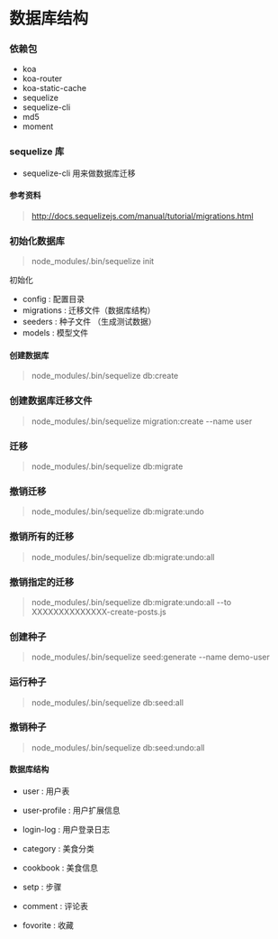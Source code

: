 #  数据库结构

### 依赖包
- koa
- koa-router
- koa-static-cache
- sequelize
- sequelize-cli
- md5
- moment

### sequelize 库
  - sequelize-cli 用来做数据库迁移

#### 参考资料
>http://docs.sequelizejs.com/manual/tutorial/migrations.html

### 初始化数据库
> node_modules/.bin/sequelize init

初始化
- config : 配置目录
- migrations : 迁移文件（数据库结构）
- seeders : 种子文件 （生成测试数据）
- models : 模型文件


#### 创建数据库
> node_modules/.bin/sequelize db:create

### 创建数据库迁移文件
> node_modules/.bin/sequelize migration:create --name user
### 迁移
> node_modules/.bin/sequelize db:migrate
### 撤销迁移
> node_modules/.bin/sequelize db:migrate:undo

### 撤销所有的迁移
> node_modules/.bin/sequelize db:migrate:undo:all

### 撤销指定的迁移
> node_modules/.bin/sequelize db:migrate:undo:all --to XXXXXXXXXXXXXX-create-posts.js

### 创建种子
> node_modules/.bin/sequelize seed:generate --name demo-user

### 运行种子
> node_modules/.bin/sequelize db:seed:all

### 撤销种子
> node_modules/.bin/sequelize db:seed:undo:all

#### 数据库结构
- user : 用户表

- user-profile : 用户扩展信息

- login-log : 用户登录日志

- category : 美食分类

- cookbook : 美食信息

- setp : 步骤

- comment : 评论表

- fovorite : 收藏